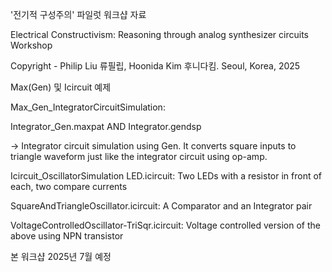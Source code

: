 '전기적 구성주의' 파일럿 워크샵 자료

Electrical Constructivism: Reasoning through analog synthesizer circuits Workshop 

Copyright - Philip Liu 류필립, Hoonida Kim 후니다킴.
Seoul, Korea, 2025

Max(Gen) 및 Icircuit 예제



Max_Gen_IntegratorCircuitSimulation: 

  Integrator_Gen.maxpat AND Integrator.gendsp  
  
  -> Integrator circuit simulation using Gen. It converts square inputs to triangle waveform just like the integrator circuit using op-amp.


Icircuit_OscillatorSimulation
  LED.icircuit: Two LEDs with a resistor in front of each, two compare currents
  
  SquareAndTriangleOscillator.icircuit: A Comparator and an Integrator pair
  
  VoltageControlledOscillator-TriSqr.icircuit: Voltage controlled version of the above using NPN transistor

  

본 워크샵 2025년 7월 예정
